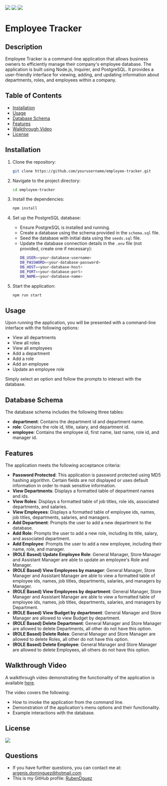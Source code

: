 [![](https://img.shields.io/badge/node.js-6DA55F?style=for-the-badge&logo=node.js&logoColor=white)](https://nodejs.org/en)
[![](https://img.shields.io/badge/typescript-%23007ACC.svg?style=for-the-badge&logo=typescript&logoColor=white)](https://www.typescriptlang.org/)
[![](https://img.shields.io/badge/postgres-%23316192.svg?style=for-the-badge&logo=postgresql&logoColor=white)](https://www.postgresql.org/)


# Employee Tracker

## Description

Employee Tracker is a command-line application that allows business owners to efficiently manage their company's employee database. The application is built using Node.js, Inquirer, and PostgreSQL. It provides a user-friendly interface for viewing, adding, and updating information about departments, roles, and employees within a company. 

## Table of Contents

- [Installation](#installation)
- [Usage](#usage)
- [Database Schema](#database-schema)
- [Features](#features)
- [Walkthrough Video](#walkthrough-video)
- [License](#license)

## Installation

1. Clone the repository:
    ```sh
    git clone https://github.com/yourusername/employee-tracker.git
    ```
2. Navigate to the project directory:
    ```sh
    cd employee-tracker
    ```
3. Install the dependencies:
    ```sh
    npm install
    ```
4. Set up the PostgreSQL database:
    - Ensure PostgreSQL is installed and running.
    - Create a database using the schema provided in the `schema.sql` file.
    - Seed the database with initial data using the `seeds.sql` file.
    - Update the database connection details in the `.env` file (not provided, create one if necessary):
      ```bash
      DB_USER=<your-database-username>
      DB_PASSWORD=<your-database-password>
      DB_HOST=<your-database-host>
      DB_PORT=<your-database-port>
      DB_NAME=<your-database-name>
      ```

5. Start the application:
    ```bash
    npm run start
    ```

## Usage

Upon running the application, you will be presented with a command-line interface with the following options:

- View all departments
- View all roles
- View all employees
- Add a department
- Add a role
- Add an employee
- Update an employee role

Simply select an option and follow the prompts to interact with the database.

## Database Schema

The database schema includes the following three tables:

- **department**: Contains the department id and department name.
- **role**: Contains the role id, title, salary, and department id.
- **employee**: Contains the employee id, first name, last name, role id, and manager id.


## Features

The application meets the following acceptance criteria:
- **Password Protected**: This application is password protected using MD5 hashing algorithm. Certain fields are not displayed or uses default information in order to mask sensitive information.
- **View Departments**: Displays a formatted table of department names and ids.
- **View Roles**: Displays a formatted table of job titles, role ids, associated departments, and salaries.
- **View Employees**: Displays a formatted table of employee ids, names, job titles, departments, salaries, and managers.
- **Add Department**: Prompts the user to add a new department to the database.
- **Add Role**: Prompts the user to add a new role, including its title, salary, and associated department.
- **Add Employee**: Prompts the user to add a new employee, including their name, role, and manager.
- **(ROLE Based) Update Employee Role**: General Manager, Store Manager and Assistant Manager are able to update an employee's Role and Manager.
- **(ROLE Based) View Employees by manager**: General Manager, Store Manager and Assistant Manager are able to view a formatted table of employee ids, names, job titles, departments, salaries, and managers by Manager.
- **(ROLE Based) View Employees by department**: General Manager, Store Manager and Assistant Manager are able to view a formatted table of employee ids, names, job titles, departments, salaries, and managers by Department.
- **(ROLE Based) View Budget by department**: General Manager and Store Manager are allowed to view Budget by department.
- **(ROLE Based) Delete Department**: General Manager and Store Manager are allowed to delete Departments, all other do not have this option.
- **(ROLE Based) Delete Roles**: General Manager and Store Manager are allowed to delete Roles, all other do not have this option.
- **(ROLE Based) Delete Employee**: General Manager and Store Manager are allowed to delete Employees, all others do not have this option.

## Walkthrough Video

A walkthrough video demonstrating the functionality of the application is available [here](link-to-video).

The video covers the following:

- How to invoke the application from the command line.
- Demonstration of the application's menu options and their functionality.
- Example interactions with the database.

## License

[![](https://img.shields.io/badge/License-MIT_License-blue)](https://opensource.org/license/mit)

## Questions

- If you have further questions, you can contact me at: argenis.dominguez@hotmail.com
- This is my GitHub profile: [RubenDguez](https://github.com/RubenDguez)
